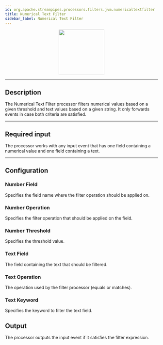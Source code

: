 ```yaml
---
id: org.apache.streampipes.processors.filters.jvm.numericaltextfilter
title: Numerical Text Filter
sidebar_label: Numerical Text Filter
---
```


<!--
  ~ Licensed to the Apache Software Foundation (ASF) under one or more
  ~ contributor license agreements.  See the NOTICE file distributed with
  ~ this work for additional information regarding copyright ownership.
  ~ The ASF licenses this file to You under the Apache License, Version 2.0
  ~ (the "License"); you may not use this file except in compliance with
  ~ the License.  You may obtain a copy of the License at
  ~
  ~    http://www.apache.org/licenses/LICENSE-2.0
  ~
  ~ Unless required by applicable law or agreed to in writing, software
  ~ distributed under the License is distributed on an "AS IS" BASIS,
  ~ WITHOUT WARRANTIES OR CONDITIONS OF ANY KIND, either express or implied.
  ~ See the License for the specific language governing permissions and
  ~ limitations under the License.
  ~
  -->



<p align="center"> 
    <img src="/docs/img/pipeline-elements/org.apache.streampipes.processors.filters.jvm.numericaltextfilter/icon.png" width="150px;" class="pe-image-documentation"/>
</p>


***

## Description
The Numerical Text Filter processor filters numerical values based on a given threshold and text values 
based on a given string. It only forwards events in case both criteria are satisfied.

***

## Required input
The processor works with any input event that has one field containing a numerical value and one field 
containing a text.

***

## Configuration

### Number Field
Specifies the field name where the filter operation should be applied on.

### Number Operation
Specifies the filter operation that should be applied on the field.

### Number Threshold
Specifies the threshold value.

### Text Field
The field containing the text that should be filtered.

### Text Operation
The operation used by the filter processor (equals or matches).

### Text Keyword
Specifies the keyword to filter the text field.

## Output
The processor outputs the input event if it satisfies the filter expression.
